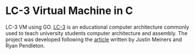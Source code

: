 # LC-3 Virtual Machine in C

LC-3 VM using GO. [LC-3](https://en.wikipedia.org/wiki/Little_Computer_3) is an educational computer architecture commonly used to teach university students computer architecture and assembly. The project was developed following the [article](https://www.jmeiners.com/lc3-vm) written by Justin Meiners and Ryan Pendleton.
